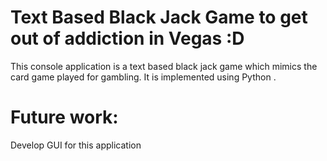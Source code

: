 # Text Based Black Jack Game to get out of addiction in Vegas :D
This console application is a text based black jack game which mimics the card game played for gambling.
It is implemented using Python .

# Future work:
Develop GUI for this application
